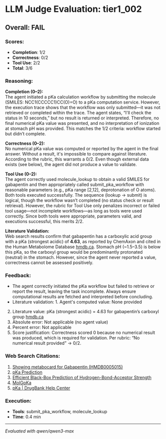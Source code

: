 # LLM Judge Evaluation: tier1_002

## Overall: FAIL

### Scores:
- **Completion**: 1/2
- **Correctness**: 0/2
- **Tool Use**: 2/2
- **Total**: 3/6

### Reasoning:
**Completion (0–2):**  
The agent initiated a pKa calculation workflow by submitting the molecule (SMILES: NCC1(CCCCC1)CC(O)=O) to a pKa computation service. However, the execution trace shows that the workflow was only submitted—it was not retrieved or completed within the trace. The agent states, “I'll check the status in 10 seconds,” but no result is returned or interpreted. Therefore, no final numerical pKa value was presented, and no interpretation of ionization at stomach pH was provided. This matches the 1/2 criteria: workflow started but didn’t complete.

**Correctness (0–2):**  
No numerical pKa value was computed or reported by the agent in the final answer. Without a result, it's impossible to compare against literature. According to the rubric, this warrants a 0/2. Even though external data exists (see below), the agent did not produce a value to validate.

**Tool Use (0–2):**  
The agent correctly used molecule_lookup to obtain a valid SMILES for gabapentin and then appropriately called submit_pka_workflow with reasonable parameters (e.g., pKa range [2,12], deprotonation of O atoms). Both tools executed successfully. The sequence (lookup → submit) is logical, though the workflow wasn’t completed (no status check or result retrieval). However, the rubric for Tool Use only penalizes incorrect or failed tool usage—not incomplete workflows—as long as tools were used correctly. Since both tools were appropriate, parameters valid, and executions successful, this merits 2/2.

**Literature Validation:**  
Web search results confirm that gabapentin has a carboxylic acid group with a pKa (strongest acidic) of **4.63**, as reported by ChemAxon and cited in the Human Metabolome Database [hmdb.ca](https://hmdb.ca/metabolites/HMDB0005015). Stomach pH (~1.5–3.5) is below this pKa, so the carboxyl group would be predominantly protonated (neutral) in the stomach. However, since the agent never reported a value, correctness cannot be assessed positively.

### Feedback:
- The agent correctly initiated the pKa workflow but failed to retrieve or report the result, leaving the task incomplete. Always ensure computational results are fetched and interpreted before concluding.
- Literature validation: 1. Agent's computed value: None provided  
2. Literature value: pKa (strongest acidic) = 4.63 for gabapentin’s carboxyl group [hmdb.ca](https://hmdb.ca/metabolites/HMDB0005015)  
3. Absolute error: Not applicable (no agent value)  
4. Percent error: Not applicable  
5. Score justification: Correctness scored 0 because no numerical result was produced, which is required for validation. Per rubric: “No numerical result provided” → 0/2.

### Web Search Citations:
1. [Showing metabocard for Gabapentin (HMDB0005015)](https://hmdb.ca/metabolites/HMDB0005015)
2. [pKa Prediction](https://rowansci.com/tools/pka)
3. [Efficient Black-Box Prediction of Hydrogen-Bond-Acceptor Strength](https://rowansci.com/publications/hydrogen-bond-acceptor-strength-prediction)
4. [MolGpKa](https://xundrug.cn/molgpka)
5. [pKa | DrugBank Help Center](https://dev.drugbank.com/guides/terms/pka)

### Execution:
- **Tools**: submit_pka_workflow, molecule_lookup
- **Time**: 0.4 min

---
*Evaluated with qwen/qwen3-max*
